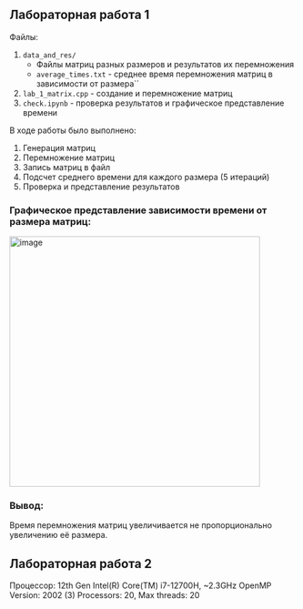 ## Лабораторная работа 1
Файлы:
1. `data_and_res/`
    - Файлы матриц разных размеров и результатов их перемножения 
    - `average_times.txt` - среднее время перемножения матриц в зависимости от размера``
2. `lab_1_matrix.cpp` - создание и перемножение матриц
3. `check.ipynb` - проверка результатов и графическое представление времени

В ходе работы было выполнено:
1. Генерация матриц
2. Перемножение матриц
3. Запись матриц в файл
4. Подсчет среднего времени для каждого размера (5 итераций)
5. Проверка и представление результатов

### Графическое представление зависимости времени от размера матриц:
<img width="440" alt="image" src="https://github.com/daryaskhrv/Parallel_prog_6sem/assets/113370290/4a75d97a-af85-41a0-b8f2-e991a6a851d4">

### Вывод:
Время перемножения матриц увеличивается не пропорционально увеличению её размера.

## Лабораторная работа 2
Процессор: 12th Gen Intel(R) Core(TM) i7-12700H, ~2.3GHz
OpenMP Version: 2002 (3)
Processors: 20, Max threads: 20

